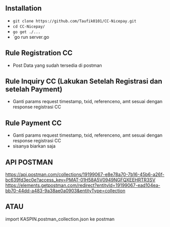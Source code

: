 ## Installation

- `git clone https://github.com/Taufik0101/CC-Nicepay.git`
- `cd CC-Nicepay/`
- `go get ./...`
- `go run server.go

## Rule Registration CC
- Post Data yang sudah tersedia di postman

## Rule Inquiry CC (Lakukan Setelah Registrasi dan setelah Payment)
- Ganti params request timestamp, txid, referenceno, amt sesuai dengan response registrasi CC

## Rule Payment CC
- Ganti params request timestamp, txid, referenceno, amt sesuai dengan response registrasi CC
- sisanya biarkan saja

## API POSTMAN
https://api.postman.com/collections/19199067-e8e78a70-7b16-45b6-a26f-bc639fd3ec0e?access_key=PMAT-01H58A5V0949NGFQXEEHRTR3SV
https://elements.getpostman.com/redirect?entityId=19199067-ead104ea-bb70-44dd-a483-9a38ae0a0903&entityType=collection

## ATAU
import KASPIN.postman_collection.json ke postman
